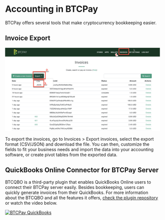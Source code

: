 # Accounting in BTCPay

BTCPay offers several tools that make cryptocurrency bookkeeping easier.

## Invoice Export
![Invoice exporting in BTCPay](img/BTCPayInvoiceExport.png)

To export the invoices, go to Invoices > Export invoices, select the export format (CSV/JSON) and download the file. You can then, customize the fields to fit your business needs and import the data into your accounting software, or create pivot tables from the exported data.

## QuickBooks Online Connector for BTCPay Server
BTCQBO is a third-party plugin that enables QuickBooks Online users to connect their BTCPay server easily. Besides bookkeeping, users can quickly generate invoices from their QuickBooks. For more information about the BTCQBO and all the features it offers, [check the plugin repository](https://github.com/JeffVandrewJr/btcqbo) or watch the video below.

[![BTCPay QuickBooks](https://img.youtube.com/vi/srgwL9ozg6c/mqdefault.jpg)](https://www.youtube.com/watch?v=srgwL9ozg6c "BTCPay QuickBooks")
